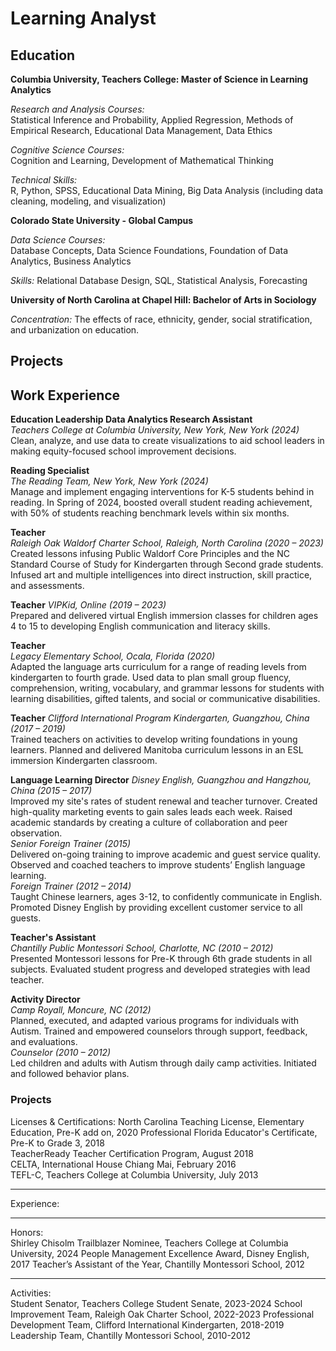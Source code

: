 Learning Analyst
======

Education
------
**Columbia University, Teachers College:  Master of Science in Learning Analytics**  
  
*Research and Analysis Courses:*  
      Statistical Inference and Probability, Applied Regression, Methods of Empirical Research, Educational Data Management, Data Ethics
   
*Cognitive Science Courses:*  
     Cognition and Learning, Development of Mathematical Thinking
  
*Technical Skills:*  
     R, Python, SPSS, Educational Data Mining, Big Data Analysis (including data cleaning, modeling, and visualization)

**Colorado State University - Global Campus**  
  
*Data Science Courses:*  
     Database Concepts, Data Science Foundations, Foundation of Data Analytics, Business Analytics

*Skills:*
     Relational Database Design, SQL, Statistical Analysis, Forecasting

**University of North Carolina at Chapel Hill: Bachelor of Arts in Sociology**

*Concentration:*
     The effects of race, ethnicity, gender, social stratification, and urbanization on education.     

Projects
------

Work Experience
------
**Education Leadership Data Analytics Research Assistant**  
*Teachers College at Columbia University, New York, New York (2024)*  
      Clean, analyze, and use data to create visualizations to aid school leaders in making equity-focused school improvement decisions.
  
**Reading Specialist**  
*The Reading Team, New York, New York (2024)*  
     Manage and implement engaging interventions for K-5 students behind in reading. In Spring of 2024, boosted overall student reading achievement, with 50% of students reaching benchmark levels within six months.  

**Teacher**  
*Raleigh Oak Waldorf Charter School, Raleigh, North Carolina (2020 – 2023)*  
     Created lessons infusing Public Waldorf Core Principles and the NC Standard Course of Study for Kindergarten through Second grade students. Infused art and multiple intelligences into direct instruction, skill practice, and assessments.  

**Teacher**
*VIPKid, Online (2019 – 2023)*  
     Prepared and delivered virtual English immersion classes for children ages 4 to 15 to developing English communication and literacy skills.

**Teacher**  
*Legacy Elementary School, Ocala, Florida (2020)*  
     Adapted the language arts curriculum for a range of reading levels from kindergarten to fourth grade. Used data to plan small group fluency, comprehension, writing, vocabulary, and grammar lessons for students with learning disabilities, gifted talents, and social or communicative disabilities. 

**Teacher** 
*Clifford International Program Kindergarten, Guangzhou, China (2017 – 2019)*  
     Trained teachers on activities to develop writing foundations in young learners. Planned and delivered Manitoba curriculum lessons in an ESL immersion Kindergarten classroom.  
  
**Language Learning Director**
*Disney English, Guangzhou and Hangzhou, China (2015 – 2017)*  
     Improved my site's rates of student renewal and teacher turnover. Created high-quality marketing events to gain sales leads each week. Raised academic standards by creating a culture of collaboration and peer observation.  
*Senior Foreign Trainer (2015)*   
     Delivered on-going training to improve academic and guest service quality. Observed and coached teachers to improve students’ English language learning.  
*Foreign Trainer (2012 – 2014)*  
     Taught Chinese learners, ages 3-12, to confidently communicate in English. Promoted Disney English by providing excellent customer service to all guests.    
  
**Teacher's Assistant**  
*Chantilly Public Montessori School, Charlotte, NC (2010 – 2012)*  
     Presented Montessori lessons for Pre-K through 6th grade students in all subjects. Evaluated student progress and developed strategies with lead teacher.

**Activity Director**  
*Camp Royall, Moncure, NC (2012)*  
     Planned, executed, and adapted various programs for individuals with Autism. Trained and empowered counselors through support, feedback, and evaluations.  
*Counselor (2010 – 2012)*  
     Led children and adults with Autism through daily camp activities. Initiated and followed behavior plans.  
  
### Projects

Licenses & Certifications: 
North Carolina Teaching License, Elementary Education, Pre-K add on, 2020 
Professional Florida Educator's Certificate, Pre-K to Grade 3, 2018  
TeacherReady Teacher Certification Program, August 2018  
CELTA, International House Chiang Mai, February 2016  
TEFL-C, Teachers College at Columbia University, July 2013 
_________________________________________________________________________________________ 
Experience: 

_________________________________________________________________________________________ 
Honors:       
Shirley Chisolm Trailblazer Nominee, Teachers College at Columbia University, 2024 
People Management Excellence Award, Disney English, 2017 
Teacher’s Assistant of the Year, Chantilly Montessori School, 2012 
_________________________________________________________________________________________ 
Activities:   
Student Senator, Teachers College Student Senate, 2023-2024 
School Improvement Team, Raleigh Oak Charter School, 2022-2023 
Professional Development Team, Clifford International Kindergarten, 2018-2019  
Leadership Team, Chantilly Montessori School, 2010-2012
